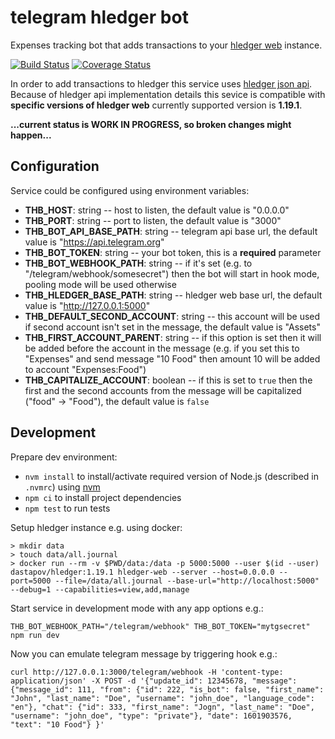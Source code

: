# telegram hledger bot

Expenses tracking bot that adds transactions to your
[hledger web](https://hledger.org/hledger-web.html) instance.


[![Build Status](https://travis-ci.org/okv/telegram-hledger-bot.svg?branch=main)](https://travis-ci.org/okv/telegram-hledger-bot)
[![Coverage Status](https://coveralls.io/repos/github/okv/telegram-hledger-bot/badge.svg?branch=main)](https://coveralls.io/github/okv/telegram-hledger-bot?branch=main)

In order to add transactions to hledger this service uses
[hledger json api](https://hledger.org/hledger-web.html#json-api). Because
of hledger api implementation details this sevice is compatible with
**specific versions of hledger web** currently supported version is **1.19.1**.


**...current status is WORK IN PROGRESS, so broken changes might happen...**


## Configuration

Service could be configured using environment variables:

* **THB_HOST**: string -- host to listen, the default value is "0.0.0.0"
* **THB_PORT**: string -- port to listen, the default value is "3000"
* **THB_BOT_API_BASE_PATH**: string -- telegram api base url, the default value
is "https://api.telegram.org"
* **THB_BOT_TOKEN**: string -- your bot token, this is a **required** parameter
* **THB_BOT_WEBHOOK_PATH**: string -- if it's set (e.g. to
"/telegram/webhook/somesecret") then the bot will start in hook mode, pooling
mode will be used otherwise
* **THB_HLEDGER_BASE_PATH**: string -- hledger web base url, the default value
is "http://127.0.0.1:5000"
* **THB_DEFAULT_SECOND_ACCOUNT**: string -- this account will be used if
second account isn't set in the message, the default value is "Assets"
* **THB_FIRST_ACCOUNT_PARENT**: string -- if this option is set then it will
be added before the account in the message (e.g. if you set this to "Expenses"
and send message "10 Food" then amount 10 will be added to account
"Expenses:Food")
* **THB_CAPITALIZE_ACCOUNT**: boolean -- if this is set to `true` then the
first and the second accounts from the message will be capitalized ("food" ->
"Food"), the default value is `false`


## Development

Prepare dev environment:

* `nvm install` to install/activate required version of Node.js
(described in `.nvmrc`) using [nvm](https://github.com/nvm-sh/nvm)
* `npm ci` to install project dependencies
* `npm test` to run tests

Setup hledger instance e.g. using docker:

```
> mkdir data
> touch data/all.journal
> docker run --rm -v $PWD/data:/data -p 5000:5000 --user $(id --user) dastapov/hledger:1.19.1 hledger-web --server --host=0.0.0.0 --port=5000 --file=/data/all.journal --base-url="http://localhost:5000" --debug=1 --capabilities=view,add,manage
```

Start service in development mode with any app options e.g.:

```
THB_BOT_WEBHOOK_PATH="/telegram/webhook" THB_BOT_TOKEN="mytgsecret" npm run dev
```

Now you can emulate telegram message by triggering hook e.g.:

```
curl http://127.0.0.1:3000/telegram/webhook -H 'content-type: application/json' -X POST -d '{"update_id": 12345678, "message": {"message_id": 111, "from": {"id": 222, "is_bot": false, "first_name": "John", "last_name": "Doe", "username": "john_doe", "language_code": "en"}, "chat": {"id": 333, "first_name": "Jogn", "last_name": "Doe", "username": "john_doe", "type": "private"}, "date": 1601903576, "text": "10 Food"} }'
```

